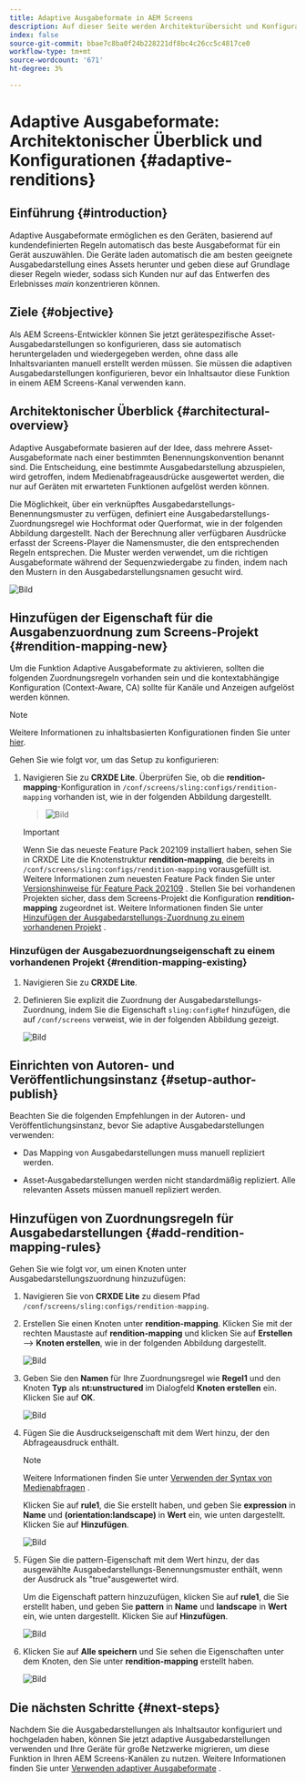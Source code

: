 ```yaml
---
title: Adaptive Ausgabeformate in AEM Screens
description: Auf dieser Seite werden Architekturübersicht und Konfigurationen für adaptive Ausgabedarstellungen in AEM Screens beschrieben.
index: false
source-git-commit: bbae7c8ba0f24b228221df8bc4c26cc5c4817ce0
workflow-type: tm+mt
source-wordcount: '671'
ht-degree: 3%

---
```



# Adaptive Ausgabeformate: Architektonischer Überblick und Konfigurationen {#adaptive-renditions}

## Einführung {#introduction}

Adaptive Ausgabeformate ermöglichen es den Geräten, basierend auf kundendefinierten Regeln automatisch das beste Ausgabeformat für ein Gerät auszuwählen. Die Geräte laden automatisch die am besten geeignete Ausgabedarstellung eines Assets herunter und geben diese auf Grundlage dieser Regeln wieder, sodass sich Kunden nur auf das Entwerfen des Erlebnisses *main* konzentrieren können.

## Ziele {#objective}

Als AEM Screens-Entwickler können Sie jetzt gerätespezifische Asset-Ausgabedarstellungen so konfigurieren, dass sie automatisch heruntergeladen und wiedergegeben werden, ohne dass alle Inhaltsvarianten manuell erstellt werden müssen. Sie müssen die adaptiven Ausgabedarstellungen konfigurieren, bevor ein Inhaltsautor diese Funktion in einem AEM Screens-Kanal verwenden kann.

## Architektonischer Überblick {#architectural-overview}

Adaptive Ausgabeformate basieren auf der Idee, dass mehrere Asset-Ausgabeformate nach einer bestimmten Benennungskonvention benannt sind. Die Entscheidung, eine bestimmte Ausgabedarstellung abzuspielen, wird getroffen, indem Medienabfrageausdrücke ausgewertet werden, die nur auf Geräten mit erwarteten Funktionen aufgelöst werden können.

Die Möglichkeit, über ein verknüpftes Ausgabedarstellungs-Benennungsmuster zu verfügen, definiert eine Ausgabedarstellungs-Zuordnungsregel wie Hochformat oder Querformat, wie in der folgenden Abbildung dargestellt. Nach der Berechnung aller verfügbaren Ausdrücke erfasst der Screens-Player die Namensmuster, die den entsprechenden Regeln entsprechen. Die Muster werden verwendet, um die richtigen Ausgabeformate während der Sequenzwiedergabe zu finden, indem nach den Mustern in den Ausgabedarstellungsnamen gesucht wird.

![Bild](/help/user-guide/assets/adaptive-renditions/adaptive-renditions.png)

## Hinzufügen der Eigenschaft für die Ausgabenzuordnung zum Screens-Projekt {#rendition-mapping-new}

Um die Funktion Adaptive Ausgabeformate zu aktivieren, sollten die folgenden Zuordnungsregeln vorhanden sein und die kontextabhängige Konfiguration (Context-Aware, CA) sollte für Kanäle und Anzeigen aufgelöst werden können.

>[!NOTE]
>Weitere Informationen zu inhaltsbasierten Konfigurationen finden Sie unter [hier](https://sling.apache.org/documentation/bundles/context-aware-configuration/context-aware-configuration.html).

Gehen Sie wie folgt vor, um das Setup zu konfigurieren:

1. Navigieren Sie zu **CRXDE Lite**. Überprüfen Sie, ob die **rendition-mapping**-Konfiguration in `/conf/screens/sling:configs/rendition-mapping` vorhanden ist, wie in der folgenden Abbildung dargestellt.

   >![Bild](/help/user-guide/assets/adaptive-renditions/mapping-rules1.png)

   >[!IMPORTANT]
   >Wenn Sie das neueste Feature Pack 202109 installiert haben, sehen Sie in CRXDE Lite die Knotenstruktur **rendition-mapping**, die bereits in `/conf/screens/sling:configs/rendition-mapping` vorausgefüllt ist. Weitere Informationen zum neuesten Feature Pack finden Sie unter [Versionshinweise für Feature Pack 202109](/help/user-guide/release-notes-fp-202109.md) .
   >Stellen Sie bei vorhandenen Projekten sicher, dass dem Screens-Projekt die Konfiguration **rendition-mapping** zugeordnet ist. Weitere Informationen finden Sie unter [Hinzufügen der Ausgabedarstellungs-Zuordnung zu einem vorhandenen Projekt](#rendition-mapping-existing) .

### Hinzufügen der Ausgabezuordnungseigenschaft zu einem vorhandenen Projekt {#rendition-mapping-existing}

1. Navigieren Sie zu **CRXDE Lite**.

1. Definieren Sie explizit die Zuordnung der Ausgabedarstellungs-Zuordnung, indem Sie die Eigenschaft `sling:configRef` hinzufügen, die auf `/conf/screens` verweist, wie in der folgenden Abbildung gezeigt.

   ![Bild](/help/user-guide/assets/adaptive-renditions/renditon-mapping2.png)


## Einrichten von Autoren- und Veröffentlichungsinstanz {#setup-author-publish}

Beachten Sie die folgenden Empfehlungen in der Autoren- und Veröffentlichungsinstanz, bevor Sie adaptive Ausgabedarstellungen verwenden:

* Das Mapping von Ausgabedarstellungen muss manuell repliziert werden.

* Asset-Ausgabedarstellungen werden nicht standardmäßig repliziert. Alle relevanten Assets müssen manuell repliziert werden.

## Hinzufügen von Zuordnungsregeln für Ausgabedarstellungen {#add-rendition-mapping-rules}

Gehen Sie wie folgt vor, um einen Knoten unter Ausgabedarstellungszuordnung hinzuzufügen:

1. Navigieren Sie von **CRXDE Lite** zu diesem Pfad `/conf/screens/sling:configs/rendition-mapping`.

1. Erstellen Sie einen Knoten unter **rendition-mapping**. Klicken Sie mit der rechten Maustaste auf **rendition-mapping** und klicken Sie auf **Erstellen** —> **Knoten erstellen**, wie in der folgenden Abbildung dargestellt.

   ![Bild](/help/user-guide/assets/adaptive-renditions/add-node1.png)

1. Geben Sie den **Namen** für Ihre Zuordnungsregel wie **Regel1** und den Knoten **Typ** als **nt:unstructured** im Dialogfeld **Knoten erstellen** ein. Klicken Sie auf **OK**.

   ![Bild](/help/user-guide/assets/adaptive-renditions/add-node2.png)


1. Fügen Sie die Ausdruckseigenschaft mit dem Wert hinzu, der den Abfrageausdruck enthält.

   >[!NOTE]
   >Weitere Informationen finden Sie unter [Verwenden der Syntax von Medienabfragen](https://developer.mozilla.org/en-US/docs/Web/CSS/Media_Queries/Using_media_queries) .

   Klicken Sie auf **rule1**, die Sie erstellt haben, und geben Sie **expression** in **Name** und **(orientation:landscape)** in **Wert** ein, wie unten dargestellt. Klicken Sie auf **Hinzufügen**.

   ![Bild](/help/user-guide/assets/adaptive-renditions/add-node3.png)



1. Fügen Sie die pattern-Eigenschaft mit dem Wert hinzu, der das ausgewählte Ausgabedarstellungs-Benennungsmuster enthält, wenn der Ausdruck als &quot;true&quot;ausgewertet wird.

   Um die Eigenschaft pattern hinzuzufügen, klicken Sie auf **rule1**, die Sie erstellt haben, und geben Sie **pattern** in **Name** und **landscape** in **Wert** ein, wie unten dargestellt. Klicken Sie auf **Hinzufügen**.

   ![Bild](/help/user-guide/assets/adaptive-renditions/add-node4.png)

1. Klicken Sie auf **Alle speichern** und Sie sehen die Eigenschaften unter dem Knoten, den Sie unter **rendition-mapping** erstellt haben.

   ![Bild](/help/user-guide/assets/adaptive-renditions/add-node5.png)


## Die nächsten Schritte {#next-steps}

Nachdem Sie die Ausgabedarstellungen als Inhaltsautor konfiguriert und hochgeladen haben, können Sie jetzt adaptive Ausgabedarstellungen verwenden und Ihre Geräte für große Netzwerke migrieren, um diese Funktion in Ihren AEM Screens-Kanälen zu nutzen. Weitere Informationen finden Sie unter [Verwenden adaptiver Ausgabeformate](/help/user-guide/using-adaptive-renditions.md) .
